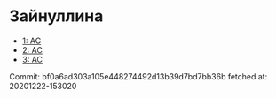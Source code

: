 # Зайнуллина
- [1: AC](1.md)
- [2: AC](2.md)
- [3: AC](3.md)

Commit: bf0a6ad303a105e448274492d13b39d7bd7bb36b
 fetched at: 20201222-153020
